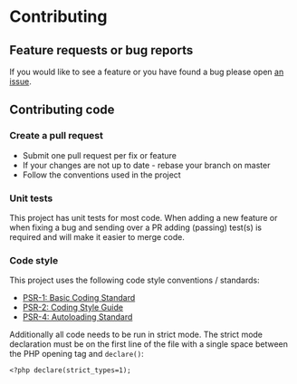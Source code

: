 # Contributing

## Feature requests or bug reports

If you would like to see a feature or you have found a bug please open [an issue][issues].

## Contributing code

### Create a pull request

- Submit one pull request per fix or feature
- If your changes are not up to date - rebase your branch on master
- Follow the conventions used in the project

### Unit tests

This project has unit tests for most code. When adding a new feature or when fixing a bug and sending over a PR adding (passing) test(s) is required and will make it easier to merge code.

### Code style

This project uses the following code style conventions / standards:

- [PSR-1: Basic Coding Standard][psr1]
- [PSR-2: Coding Style Guide][psr2]
- [PSR-4: Autoloading Standard][psr4]

Additionally all code needs to be run in strict mode. The strict mode declaration must be on the first line of the file with a single space between the PHP opening tag and `declare()`:

    <?php declare(strict_types=1);

[issues]: https://github.com/CodeCollab/Encryption/issues
[psr1]: https://github.com/php-fig/fig-standards/blob/master/accepted/PSR-1-basic-coding-standard.md
[psr2]: https://github.com/php-fig/fig-standards/blob/master/accepted/PSR-2-coding-style-guide.md
[psr4]: https://github.com/php-fig/fig-standards/blob/master/accepted/PSR-4-autoloader.md
